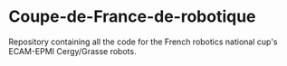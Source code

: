 # Coupe-de-France-de-robotique
Repository containing all the code for the French robotics national cup's ECAM-EPMI Cergy/Grasse robots.
